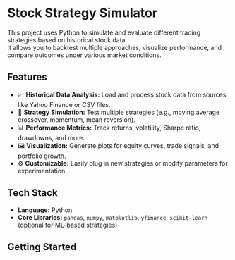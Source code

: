 # Stock Strategy Simulator

This project uses Python to simulate and evaluate different trading strategies based on historical stock data.  
It allows you to backtest multiple approaches, visualize performance, and compare outcomes under various market conditions.

## Features
- 📈 **Historical Data Analysis:** Load and process stock data from sources like Yahoo Finance or CSV files.  
- 🧠 **Strategy Simulation:** Test multiple strategies (e.g., moving average crossover, momentum, mean reversion).  
- 📊 **Performance Metrics:** Track returns, volatility, Sharpe ratio, drawdowns, and more.  
- 🖼️ **Visualization:** Generate plots for equity curves, trade signals, and portfolio growth.  
- ⚙️ **Customizable:** Easily plug in new strategies or modify parameters for experimentation.  

## Tech Stack
- **Language:** Python  
- **Core Libraries:** `pandas`, `numpy`, `matplotlib`, `yfinance`, `scikit-learn` (optional for ML-based strategies)

## Getting Started
